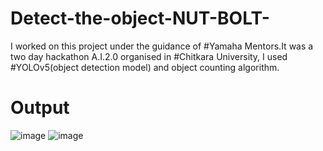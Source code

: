 # Detect-the-object-NUT-BOLT-
I worked on this project under the guidance of 
#Yamaha Mentors.It was a two day hackathon A.I.2.0 organised in 
#Chitkara University, I used 
#YOLOv5(object detection model) and object counting algorithm.




# Output
![image](https://github.com/Himanshu2002Singh/Detecte-the-object-NUT-BOLT-/assets/89336758/284e8736-0568-4642-a39b-14b82ed465fc)
![image](https://github.com/Himanshu2002Singh/Detecte-the-object-NUT-BOLT-/assets/89336758/55429308-c3da-4fb0-838c-2540b80b172d)
